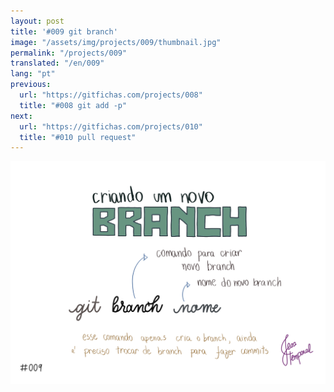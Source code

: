 ```yaml
---
layout: post
title: '#009 git branch'
image: "/assets/img/projects/009/thumbnail.jpg"
permalink: "/projects/009"
translated: "/en/009"
lang: "pt"
previous:
  url: "https://gitfichas.com/projects/008"
  title: "#008 git add -p"
next:
  url: "https://gitfichas.com/projects/010"
  title: "#010 pull request"
---
```


<img alt="Para criar um novo branch use o comando git branch seguido pelo nome do novo branch que você quer criar" src="/assets/img/projects/009/full.jpg">